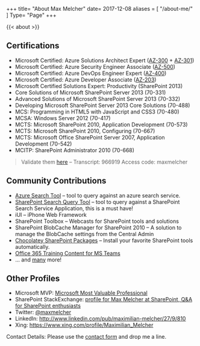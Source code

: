 +++
title= "About Max Melcher"
date= 2017-12-08
aliases = [
    "/about-me/"
]
Type= "Page"
+++

{{< about >}}

<!---
contact details:
{{< fancybox "" "qrcode_mme.png" "QRCode" "single_image" >}}
--->

## Certifications

- Microsoft Certified: Azure Solutions Architect Expert ([AZ-300](https://www.microsoft.com/en-us/learning/azure-solutions-architect.aspx) + [AZ-301](https://www.microsoft.com/en-us/learning/azure-solutions-architect.aspx))
- Microsoft Certified: Azure Security Engineer Associate ([AZ-500](https://www.microsoft.com/en-us/learning/azure-security-engineer.aspx))
- Microsoft Certified: Azure DevOps Engineer Expert ([AZ-400](https://www.microsoft.com/en-us/learning/azure-devops.aspx))
- Microsoft Certified: Azure Developer Associate ([AZ-203](https://www.microsoft.com/en-us/learning/azure-developer.aspx))
- Microsoft Certified Solutions Expert: Productivity (SharePoint 2013)
- Core Solutions of Microsoft SharePoint Server 2013 (70-331)
- Advanced Solutions of Microsoft SharePoint Server 2013 (70-332)
- Developing Microsoft SharePoint Server 2013 Core Solutions (70-488)
- MCS: Programming in HTML5 with JavaScript and CSS3 (70-480)
- MCSA: Windows Server 2012 (70-417)
- MCTS: Microsoft SharePoint 2010, Application Development (70-573)
- MCTS: Microsoft SharePoint 2010, Configuring (70-667)
- MCTS: Microsoft Office SharePoint Server 2007, Application Development (70-542)
- MCITP: SharePoint Administrator 2010 (70-668)

> Validate them [here](https://mcp.microsoft.com/anonymous/transcript/validate) –  Transcript: 966919 Access code: maxmelcher
 

## Community Contributions

- [Azure Search Tool](https://github.com/MaxMelcher/AzureSearchTool) – tool to query against an azure search service.
- [SharePoint Search Query Tool](https://github.com/SharePoint/PnP-Tools/tree/master/Solutions/SharePoint.Search.QueryTool) – tool to query against a SharePoint Search Service Application, this is a must have!
- iUI – iPhone Web Framework
- SharePoint Toolbox – Webcasts for SharePoint tools and solutions
- SharePoint BlobCache Manager for SharePoint 2010 – A solution to manage the BlobCache settings from the Central Admin
- [Chocolatey SharePoint Packages](https://github.com/MaxMelcher/ChocolateySharePointPackages) – Install your favorite SharePoint tools automatically.
- [Office 365 Training Content for MS Teams](https://github.com/MaxMelcher/O365Devbootcamp)
- … and [many](https://github.com/MaxMelcher/) more!

## Other Profiles
 - Microsoft MVP: [Microsoft Most Valuable Professional](https://mvp.microsoft.com/en-us/PublicProfile/5002531?fullName=Maximilian%20%20Melcher)
 - SharePoint StackExchange: [profile for Max Melcher at SharePoint, Q&A for SharePoint enthusiasts](http://sharepoint.stackexchange.com/users/10614/max-melcher)
 - Twitter: [@maxmelcher](https://twitter.com/maxmelcher)
 - LinkedIn: http://www.linkedin.com/pub/maximilian-melcher/27/9/810 
 - Xing: https://www.xing.com/profile/Maximilian_Melcher 

Contact Details: Please use the [contact form](/contact/) and drop me a line.

